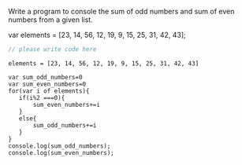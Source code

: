 Write a program to console the sum of odd numbers and sum of even numbers from a given list.

var elements = [23, 14, 56, 12, 19, 9, 15, 25, 31, 42, 43];

```javascript
// please write code here
```

```solution
elements = [23, 14, 56, 12, 19, 9, 15, 25, 31, 42, 43]
 
var sum_odd_numbers=0
var sum_even_numbers=0
for(var i of elements){
   if(i%2 ===0){
       sum_even_numbers+=i
   }
   else{
       sum_odd_numbers+=i
   }
}
console.log(sum_odd_numbers);
console.log(sum_even_numbers);
```
